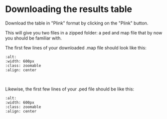 # Downloading the results table

Download the table in "Plink" format by clicking on the "Plink" button.

This will give you two files in a zipped folder: a ped and map file that by now you should be familiar with.

The first few lines of your downloaded .map file should look like this:

```{image} /_static/image10.png
:alt:
:width: 600px
:class: zoomable
:align: center
```
<br>

Likewise, the first few lines of your .ped file should be like this:

```{image} /_static/image11.png
:alt:
:width: 600px
:class: zoomable
:align: center
```